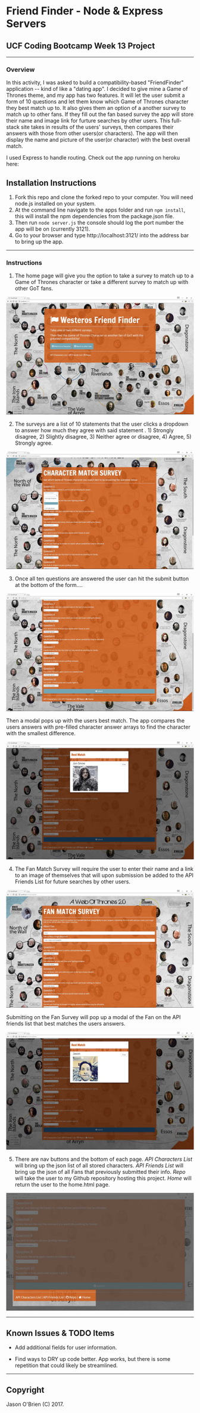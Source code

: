 # Friend Finder - Node & Express Servers

## UCF Coding Bootcamp Week 13 Project

---

### Overview

In this activity, I was asked to build a compatibility-based "FriendFinder" application -- kind of like a "dating app". I decided to give mine a Game of Thrones theme, and my app has two features. It will let the user submit a form of 10 questions and let them know which Game of Thrones character they best match up to. It also gives them an option of a another survey to match up to other fans. If they fill out the fan based survey the app will store their name and image link for furture searches by other users. This full-stack site takes in results of the users' surveys, then compares their answers with those from other users(or characters). The app will then display the name and picture of the user(or character) with the best overall match.

I used Express to handle routing. Check out the app running on heroku here:

## Installation Instructions

1. Fork this repo and clone the forked repo to your computer. You will need node.js installed on your system.
2. At the command line navigate to the apps folder and run `npm install`, this will install the npm dependencies from the package.json file.
2. Then run `node server.js` the console should log the port number the app will be on (currently 3121).
4. Go to your browser and type http://localhost:3121/ into the address bar to bring up the app.

---

### Instructions

1. The home page will give you the option to take a survey to match up to a Game of Thrones character or take a different survey to match up with other GoT fans.

![Home-Page](/app/public/assets/images/screenshot_home.jpg)

2. The surveys are a list of 10 statements that the user clicks a dropdown to answer how much they agree with said statement . 1) Strongly disagree, 2) Slightly disagree, 3) Neither agree or disagree, 4) Agree, 5) Strongly agree.

![Question](/app/public/assets/images/screenshot_question.jpg)

3. Once all ten questions are answered the user can hit the submit button at the bottom of the form....

![Submit](/app/public/assets/images/screenshot_submit.jpg)

Then a modal pops up with the users best match. The app compares the users answers with pre-filled character answer arrays to find the character with the smallest difference.

![CharModal](/app/public/assets/images/screenshot_charmodal.jpg)

4. The Fan Match Survey will require the user to enter their name and a link to an image of themselves that will upon submission be added to the API Friends List for future searches by other users.

![FanSurvey](/app/public/assets/images/screenshot_fansurvey.jpg)

Submitting on the Fan Survey will pop up a modal of the Fan on the API friends list that best matches the users answers.

![FanModal](/app/public/assets/images/screenshot_fanmodal.jpg)

5. There are nav buttons and the bottom of each page. _API Characters List_ will bring up the json list of all stored characters. _API Friends List_ will bring up the json of all Fans that previously submitted their info. _Repo_ will take the user to my Github repository hosting this project. _Home_ will return the user to the home.html page.

![Nav](/app/public/assets/images/screenshot_nav.jpg)



- - -
## Known Issues & TODO Items

  * Add additional fields for user information.

  * Find ways to DRY up code better. App works, but there is some repetition that could likely be streamlined.


- - -

## Copyright

Jason O'Brien (C) 2017.
